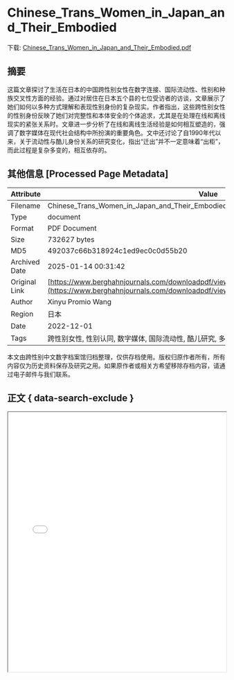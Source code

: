 # Chinese_Trans_Women_in_Japan_and_Their_Embodied

<!-- tcd_download_link -->
下载: [Chinese_Trans_Women_in_Japan_and_Their_Embodied.pdf](Chinese_Trans_Women_in_Japan_and_Their_Embodied.pdf)
<!-- tcd_download_link_end -->

## 摘要

<!-- tcd_abstract -->
这篇文章探讨了生活在日本的中国跨性别女性在数字连接、国际流动性、性别和种族交叉性方面的经验。通过对居住在日本五个县的七位受访者的访谈，文章展示了她们如何以多种方式理解和表现性别身份的复杂现实。作者指出，这些跨性别女性的性别身份反映了她们对完整性和本体安全的个体追求，尤其是在处理在线和离线现实的紧张关系时。文章进一步分析了在线和离线生活经验是如何相互塑造的，强调了数字媒体在现代社会结构中所扮演的重要角色。文中还讨论了自1990年代以来，关于流动性与酷儿身份关系的研究变化，指出“迁出”并不一定意味着“出柜”，而此过程是复杂多变的，相互依存的。

<!-- tcd_abstract_end -->

## 其他信息 [Processed Page Metadata]

| Attribute       | Value                                  |
|-----------------|----------------------------------------|
| Filename        | Chinese_Trans_Women_in_Japan_and_Their_Embodied.pdf                             |
| Type            | document                                 |
| Format          | PDF Document                               |
| Size            | 732627 bytes                           |
| MD5             | 492037c66b318924c1ed9ec0c0d55b20                                  |
| Archived Date   | 2025-01-14 00:31:42                             |
| Original Link   | [https://www.berghahnjournals.com/downloadpdf/view/journals/transfers/12/3/trans120304.pdf](https://www.berghahnjournals.com/downloadpdf/view/journals/transfers/12/3/trans120304.pdf)                         |
| Author          | Xinyu Promio Wang                               |
| Region          | 日本                               |
| Date            | 2022-12-01                                 |
| Tags            | 跨性别女性, 性别认同, 数字媒体, 国际流动性, 酷儿研究, 多样性, 中国, 社会环境, 生活经历                                 |

本文由跨性别中文数字档案馆归档整理，仅供存档使用。版权归原作者所有，所有内容仅为历史资料保存及研究之用。如果原作者或相关方希望移除存档内容，请通过电子邮件与我们联系。

## 正文 { data-search-exclude }

<!-- tcd_main_text -->
<iframe src="../Chinese_Trans_Women_in_Japan_and_Their_Embodied.pdf" width="100%" height="600px">
    <p>无法显示PDF，请下载查看。</p>
</iframe>
<!-- tcd_main_text_end -->


